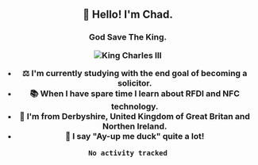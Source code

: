 <h2 align="center">👋 Hello! I'm Chad.</h2>
<h3 align="center">God Save The King.</3>

<p align="center">
  <img src="https://ichef.bbci.co.uk/news/640/cpsprodpb/6193/production/_99997942_gettyimages-83682624.jpg" title="King Charles III">
</p>

- ⚖ I'm currently studying with the end goal of becoming a solicitor.
- 📚 When I have spare time I learn about RFDI and NFC technology.
- 📍 I'm from Derbyshire, United Kingdom of Great Britan and Northen Ireland.
- 🦆 I say "Ay-up me duck" quite a lot!

<!--START_SECTION:waka-->

```text
No activity tracked
```

<!--END_SECTION:waka-->
